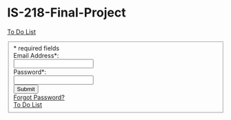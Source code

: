 # IS-218-Final-Project
<?PHP
require_once("./include/membersite_config.php");
?>
<!DOCTYPE html lang="en">
<a href="ToDoList.php?val=1">To Do List</a>
<head>
      
</head>
<body>

<!-- Form Code Start -->
<fieldset >
<Title>Login</Title>

<input type='hidden' name='submitted' id='submitted' value='1'/>

<div class='short_explanation'>* required fields</div>

<div class='container'>
    <label for='email' >Email Address*:</label><br/>
    <input type='text' name='username' id='username' maxlength="50" /><br/>
    
</div>
<div class='container'>
    <label for='password' >Password*:</label><br/>
    <input type='password' name='password' id='password' maxlength="50" /><br/>

</div>
</div>

<div class='container'>
    <input type='submit' name='Submit' value='Submit' />
</div>
<div class='short_explanation'><a href='reset-pwd-req.php'>Forgot Password?</a></div>
<a href="ToDoList.php?val=1">To Do List</a>
</fieldset>
</form>


